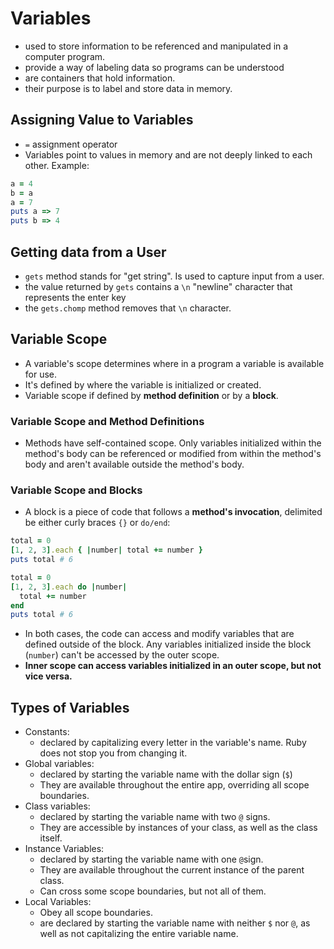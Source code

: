 # Variables

- used to store information to be referenced and manipulated in a computer program.
- provide a way of labeling data so programs can be understood
- are containers that hold information.
- their purpose is to label and store data in memory.

## Assigning Value to Variables

- `=` assignment operator
- Variables point to values in memory and are not deeply linked to each other. Example:

```ruby
a = 4
b = a
a = 7
puts a => 7
puts b => 4
```

## Getting data from a User

- `gets` method stands for "get string". Is used to capture input from a user.
- the value returned by `gets` contains a `\n` "newline" character that represents the enter key
- the `gets.chomp` method removes that `\n` character.

## Variable Scope

- A variable's scope determines where in a program a variable is available for use.
- It's defined by where the variable is initialized or created.
- Variable scope if defined by **method definition** or by a **block**.

### Variable Scope and Method Definitions

- Methods have self-contained scope. Only variables initialized within the method's body can be referenced or modified from within the method's body and aren't available outside the method's body.

### Variable Scope and Blocks

- A block is a piece of code that follows a **method's invocation**, delimited be either curly braces `{}` or `do/end`:

```ruby
total = 0
[1, 2, 3].each { |number| total += number }
puts total # 6
```

```ruby
total = 0
[1, 2, 3].each do |number|
  total += number
end
puts total # 6
```

- In both cases, the code can access and modify variables that are defined outside of the block. Any variables initialized inside the block (`number`) can't be accessed by the outer scope.
- **Inner scope can access variables initialized in an outer scope, but not vice versa.**

## Types of Variables

- Constants:
	- declared by capitalizing every letter in the variable's name. Ruby does not stop you from changing it.
- Global variables:
	- declared by starting the variable name with the dollar sign (`$`)
	- They are available throughout the entire app, overriding all scope boundaries.
- Class variables:
	- declared by starting the variable name with two `@` signs.
	- They are accessible by instances of your class, as well as the class itself.
- Instance Variables:
	- declared by starting the variable name with one `@`sign.
	- They are available throughout the current instance of the parent class.
	- Can cross some scope boundaries, but not all of them.
- Local Variables:
	- Obey all scope boundaries.
	- are declared by starting the variable name with neither `$` nor `@`, as well as not capitalizing the entire variable name.